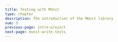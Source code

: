 ```yaml
---
title: Testing with MUnit
type: chapter
description: The introduction of the MUnit library
num: 5
previous-page: intro-project
next-page: munit-write-tests
---
```

